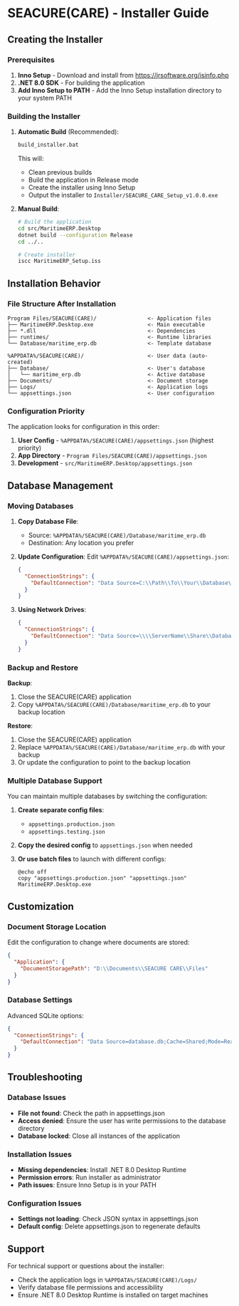 # SEACURE(CARE) - Installer Guide

## Creating the Installer

### Prerequisites
1. **Inno Setup** - Download and install from https://jrsoftware.org/isinfo.php
2. **.NET 8.0 SDK** - For building the application
3. **Add Inno Setup to PATH** - Add the Inno Setup installation directory to your system PATH

### Building the Installer

1. **Automatic Build** (Recommended):
   ```bash
   build_installer.bat
   ```
   This will:
   - Clean previous builds
   - Build the application in Release mode
   - Create the installer using Inno Setup
   - Output the installer to `Installer/SEACURE_CARE_Setup_v1.0.0.exe`

2. **Manual Build**:
   ```bash
   # Build the application
   cd src/MaritimeERP.Desktop
   dotnet build --configuration Release
   cd ../..
   
   # Create installer
   iscc MaritimeERP_Setup.iss
   ```

## Installation Behavior

### File Structure After Installation
```
Program Files/SEACURE(CARE)/                <- Application files
├── MaritimeERP.Desktop.exe                 <- Main executable
├── *.dll                                   <- Dependencies
├── runtimes/                               <- Runtime libraries
└── Database/maritime_erp.db                <- Template database

%APPDATA%/SEACURE(CARE)/                    <- User data (auto-created)
├── Database/                               <- User's database
│   └── maritime_erp.db                     <- Active database
├── Documents/                              <- Document storage
├── Logs/                                   <- Application logs
└── appsettings.json                        <- User configuration
```

### Configuration Priority
The application looks for configuration in this order:
1. **User Config** - `%APPDATA%/SEACURE(CARE)/appsettings.json` (highest priority)
2. **App Directory** - `Program Files/SEACURE(CARE)/appsettings.json`
3. **Development** - `src/MaritimeERP.Desktop/appsettings.json`

## Database Management

### Moving Databases

1. **Copy Database File**:
   - Source: `%APPDATA%/SEACURE(CARE)/Database/maritime_erp.db`
   - Destination: Any location you prefer

2. **Update Configuration**:
   Edit `%APPDATA%/SEACURE(CARE)/appsettings.json`:
   ```json
   {
     "ConnectionStrings": {
       "DefaultConnection": "Data Source=C:\\Path\\To\\Your\\Database\\maritime_erp.db"
     }
   }
   ```

3. **Using Network Drives**:
   ```json
   {
     "ConnectionStrings": {
       "DefaultConnection": "Data Source=\\\\ServerName\\Share\\Database\\maritime_erp.db"
     }
   }
   ```

### Backup and Restore

**Backup**:
1. Close the SEACURE(CARE) application
2. Copy `%APPDATA%/SEACURE(CARE)/Database/maritime_erp.db` to your backup location

**Restore**:
1. Close the SEACURE(CARE) application
2. Replace `%APPDATA%/SEACURE(CARE)/Database/maritime_erp.db` with your backup
3. Or update the configuration to point to the backup location

### Multiple Database Support

You can maintain multiple databases by switching the configuration:

1. **Create separate config files**:
   - `appsettings.production.json`
   - `appsettings.testing.json`

2. **Copy the desired config** to `appsettings.json` when needed

3. **Or use batch files** to launch with different configs:
   ```batch
   @echo off
   copy "appsettings.production.json" "appsettings.json"
   MaritimeERP.Desktop.exe
   ```

## Customization

### Document Storage Location
Edit the configuration to change where documents are stored:
   ```json
   {
     "Application": {
       "DocumentStoragePath": "D:\\Documents\\SEACURE CARE\\Files"
     }
   }
   ```

### Database Settings
Advanced SQLite options:
```json
{
  "ConnectionStrings": {
    "DefaultConnection": "Data Source=database.db;Cache=Shared;Mode=ReadWriteCreate;Pooling=true"
  }
}
```

## Troubleshooting

### Database Issues
- **File not found**: Check the path in appsettings.json
- **Access denied**: Ensure the user has write permissions to the database directory
- **Database locked**: Close all instances of the application

### Installation Issues
- **Missing dependencies**: Install .NET 8.0 Desktop Runtime
- **Permission errors**: Run installer as administrator
- **Path issues**: Ensure Inno Setup is in your PATH

### Configuration Issues
- **Settings not loading**: Check JSON syntax in appsettings.json
- **Default config**: Delete appsettings.json to regenerate defaults

## Support

For technical support or questions about the installer:
- Check the application logs in `%APPDATA%/SEACURE(CARE)/Logs/`
- Verify database file permissions and accessibility
- Ensure .NET 8.0 Desktop Runtime is installed on target machines 